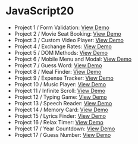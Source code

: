 # JavaScript20

- Project 1 / Form Validation: [View Demo](https://thirsty-kowalevski-e04ec9.netlify.com/)
- Project 2 / Movie Seat Booking: [View Demo](https://modest-bhabha-a4b661.netlify.com/)
- Project 3 / Custom Video Player: [View Demo](https://inspiring-shannon-a204f7.netlify.com/)
- Project 4 / Exchange Rates: [View Demo](https://friendly-leavitt-9189a8.netlify.com/)
- Project 5 / DOM Methods: [View Demo](https://tender-goodall-f25b3d.netlify.com/)
- Project 6 / Mobile Menu and Modal: [View Demo](https://epic-agnesi-d625c6.netlify.com/)
- Project 7 / Guess Word: [View Demo](https://sad-chandrasekhar-f7a127.netlify.com/)
- Project 8 / Meal Finder: [View Demo](https://mystifying-hoover-15ee03.netlify.com/)
- Project 9 / Expense Tracker: [View Demo](https://practical-goldwasser-323a6f.netlify.com/)
- Project 10 / Music Player: [View Demo](https://romantic-goldwasser-32cdb5.netlify.com/)
- Project 11 / Infinite Scroll: [View Demo](https://flamboyant-galileo-afa9a7.netlify.com/)
- Project 12 / Typing Game: [View Demo](https://agitated-meitner-e91230.netlify.com/)
- Project 13 / Speech Reader: [View Demo](https://reverent-brahmagupta-6ec6e2.netlify.com/)
- Project 14 / Memory Card: [View Demo](https://eloquent-snyder-85c1e3.netlify.com/)
- Project 15 / Lyrics Finder: [View Demo](https://nostalgic-borg-a9219b.netlify.com/)
- Project 16 / Relax Timer: [View Demo](https://hungry-sinoussi-a683d4.netlify.com/)
- Project 17 / Year Countdown: [View Demo](https://romantic-euclid-a6d80e.netlify.com/)
- Project 17 / Guess Number: [View Demo](https://optimistic-blackwell-2c0af0.netlify.com/)
